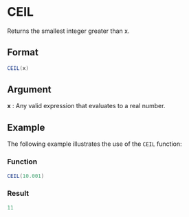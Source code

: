 # CEIL

Returns the smallest integer greater than x.

## Format 
```java
CEIL(x) 
```
## Argument 

**x**
: Any valid expression that evaluates to a real number.  

## Example 

The following example illustrates the use of the `CEIL` function:

### Function  
```java
CEIL(10.001)  
```

### Result  
```java
11  
```

